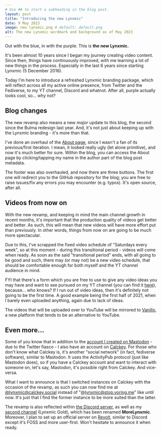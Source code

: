 ```yaml
---
# Use ## to start a subheading in the blog post.
layout: post
title: "Introducing the new Lynxmic"
date: 9 May 2023
image: new lynxmic.png # default: default.png
alt: The new Lynxmic wordmark and background as of May 2023
---
```

Out with the blue, in with the purple. This is <strong class="has-text-light">the new Lynxmic.</strong>

It's been almost 10 years since I began my journey creating video content. Since then, things have continuously improved, with me learning a lot of new things in the process. Especially in the last 6 years since starting Lynxmic (5 December 2016).

Today I'm here to introduce a refreshed Lynxmic branding package, which will reflect across all my active online presence, from Twitter and the Fediverse, to my YT channel, Discord and whatnot. After all, purple actually looks cool, so... why not?

## Blog changes
The new revamp also means a new *major* update to this blog, the second since the Bulma redesign last year. And, it's not just about keeping up with the Lynxmic branding - it's more than that.

I've done an overhaul of the [About page][1], since I wasn't a fan of its previous/first iteration. I mean, it looked really ugly (let alone primitive), and now it's much better for sure. Within the blog, you can access the About page by clicking/tapping my name in the author part of the blog post metadata.

The footer was also overhauled, and now there are three buttons. The first one will redirect you to the GitHub repository for the blog; you are free to raise issues/fix any errors you may encounter (e.g. typos). It's open source, after all.

## Videos from now on
With the new revamp, and keeping in mind the main channel growth in recent months, it's important that the production quality of videos get better and better. As such, this will mean that new videos will have more effort put than previously. In other words, things from now on are going to be much more spectacular.

Due to this, I've scrapped the fixed video schedule of "Saturdays every week", so at this moment - during this transitional period -  videos will come when ready. As soon as the said "transitional period" ends, with all going to be good and such, there may (or may not) be a new video schedule, that should be comfortable enough for both myself and the YT channel audience in mind.

FYI that there's a form which you are free to use to give any video ideas you may have and want to see pursued on my YT channel (you can find it [here][2]), because... who knows? If I run out of video ideas, then it's definitely not going to be the first time. A good example being the first half of 2021, when I barely even uploaded anything, again due to lack of ideas.

The videos that will be uploaded over to YouTube will be mirrored to [Vanillo][7], a new platform that tends to be an alternative to YouTube.

## Even more...
Some of you know that in addition to the [account I created on Mastodon][4] - due to the Twitter fiasco - I also have an account on [Calckey][5]. For those who don't know what Calckey is, it's another "social network" (in fact, fediverse software), similar to Mastodon. It uses the ActivityPub protocol (just like Mastodon does), so if you have a Calckey account and want to interact with someone on, let's say, Mastodon, it's possible right from Calckey. And vice-versa.

What I want to announce is that I switched instances on Calckey with the occasion of the revamp, as such you can now find me at [@lynxmic@calckey.social][5] instead of "@lynxmic@stop.voring.me" like until now. It's just that I find the former instance to be more suited than the latter.

The revamp is also reflected within [the Discord server][8], as well as my [second channel][9] (Lynxmic Gold), which has been renamed <strong class="has-text-light">MoreLynxmic</strong>. Moreover, I plan to set up an official server on [Revolt][10], similar to Discord except it's FOSS and more user-first. Won't hesitate to announce it when ready.

[1]: https://lynxmic.github.io/about
[2]: https://forms.gle/NS6dCER2gwZRBn3o7
[3]: https://www.youtube.com/watch?v=XscntGlgvCc
[4]: https://wetdry.world/@lynxmic
[5]: https://calckey.org/
[6]: https://calckey.social/@lynxmic
[7]: https://vanillo.tv/u/LGyuwTfNQE6XrVV8zrJkHg
[8]: https://discord.gg/wDxDKJU2sj
[9]: https://youtube.com/@MoreLynxmic
[10]: https://revolt.chat/